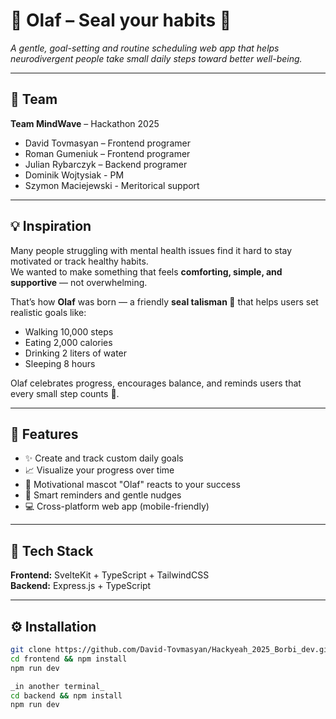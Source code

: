 # 🦭 Olaf – Seal your habits 🦭

_A gentle, goal-setting and routine scheduling web app that helps neurodivergent people take small daily steps toward better well-being._

---

## 👥 Team

**Team MindWave** – Hackathon 2025  
- David Tovmasyan – Frontend programer
- Roman Gumeniuk – Frontend programer
- Julian Rybarczyk – Backend programer
- Dominik Wojtysiak - PM
- Szymon Maciejewski - Meritorical support  

---

## 💡 Inspiration

Many people struggling with mental health issues find it hard to stay motivated or track healthy habits.  
We wanted to make something that feels **comforting, simple, and supportive** — not overwhelming.  

That’s how **Olaf** was born — a friendly **seal talisman 🦭** that helps users set realistic goals like:
- Walking 10,000 steps  
- Eating 2,000 calories  
- Drinking 2 liters of water  
- Sleeping 8 hours  

Olaf celebrates progress, encourages balance, and reminds users that every small step counts 💙.

---

## 🚀 Features

- ✨ Create and track custom daily goals  
- 📈 Visualize your progress over time  
- 🦭 Motivational mascot "Olaf" reacts to your success  
- 🔔 Smart reminders and gentle nudges  
- 💻 Cross-platform web app (mobile-friendly)

---

## 🧠 Tech Stack

**Frontend:** SvelteKit + TypeScript + TailwindCSS  
**Backend:** Express.js + TypeScript  

---

## ⚙️ Installation
```bash
git clone https://github.com/David-Tovmasyan/Hackyeah_2025_Borbi_dev.git
cd frontend && npm install
npm run dev

_in another terminal_
cd backend && npm install
npm run dev
```
